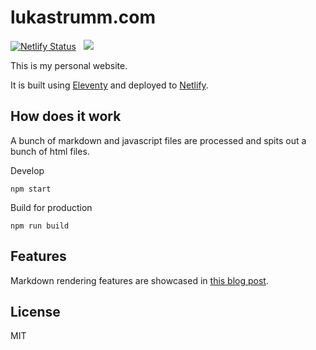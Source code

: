 # lukastrumm.com

[![Netlify Status](https://api.netlify.com/api/v1/badges/907021ec-61b6-42ba-ac7e-c1740214bddd/deploy-status)](https://app.netlify.com/sites/lukastrumm/deploys) &nbsp; [![](https://github.com/lttr/lukastrumm/workflows/Lighthouse%20Audit/badge.svg)](https://github.com/lttr/lukastrumm/actions?query=workflow%3A%22Lighthouse+Audit%22)

This is my personal website.

It is built using [Eleventy](https://www.11ty.dev/) and deployed to [Netlify](https://www.netlify.com/).

## How does it work

A bunch of markdown and javascript files are processed and spits out a bunch of html files.

Develop

```
npm start
```

Build for production

```
npm run build
```

## Features

Markdown rendering features are showcased in [this blog post](https://lukastrumm.com/blog/2020/markdown-capabilities-in-eleventy/).

## License

MIT
